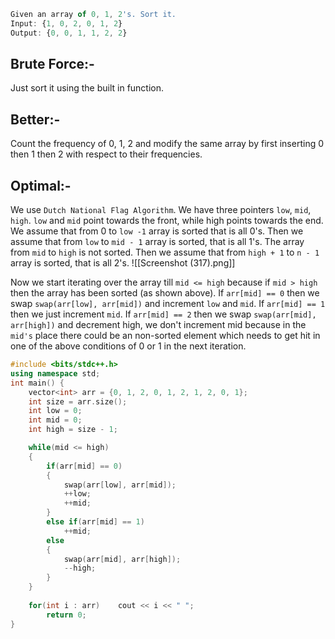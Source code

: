 ```js
Given an array of 0, 1, 2's. Sort it.
Input: {1, 0, 2, 0, 1, 2}
Output: {0, 0, 1, 1, 2, 2}
```

## Brute Force:-
Just sort it using the built in function.

## Better:-
Count the frequency of 0, 1, 2 and modify the same array by first inserting 0 then 1 then 2 with respect to their frequencies.

## Optimal:-
We use `Dutch National Flag Algorithm`. We have three pointers `low`, `mid`, `high`. `low` and `mid` point towards the front, while high points towards the end. We assume that from 0 to `low -1` array is sorted that is all 0's. Then we assume that from `low` to `mid - 1` array is sorted, that is all 1's. The array from `mid` to `high` is not sorted. Then we assume that from `high + 1` to `n - 1` array is sorted, that is all 2's. 
![[Screenshot (317).png]]

Now we start iterating over the array till `mid <= high` because if `mid > high` then the array has been sorted (as shown above). If `arr[mid] == 0` then we swap `swap(arr[low], arr[mid])` and increment `low` and `mid`. If `arr[mid] == 1` then we just increment `mid`. If `arr[mid] == 2` then we swap `swap(arr[mid], arr[high])` and decrement high, we don't increment mid because in the `mid's` place there could be an non-sorted element which needs to get hit in one of the above conditions of 0 or 1 in the next iteration. 

```cpp
#include <bits/stdc++.h>
using namespace std;
int main() {
    vector<int> arr = {0, 1, 2, 0, 1, 2, 1, 2, 0, 1};
    int size = arr.size();
    int low = 0;
    int mid = 0;
    int high = size - 1;

    while(mid <= high)
    {
        if(arr[mid] == 0)
        {
            swap(arr[low], arr[mid]);
            ++low;
            ++mid;
        }
        else if(arr[mid] == 1)
            ++mid;
        else
        {
            swap(arr[mid], arr[high]);
            --high;
        }
    }
    
    for(int i : arr)    cout << i << " ";
	    return 0;
}
```
